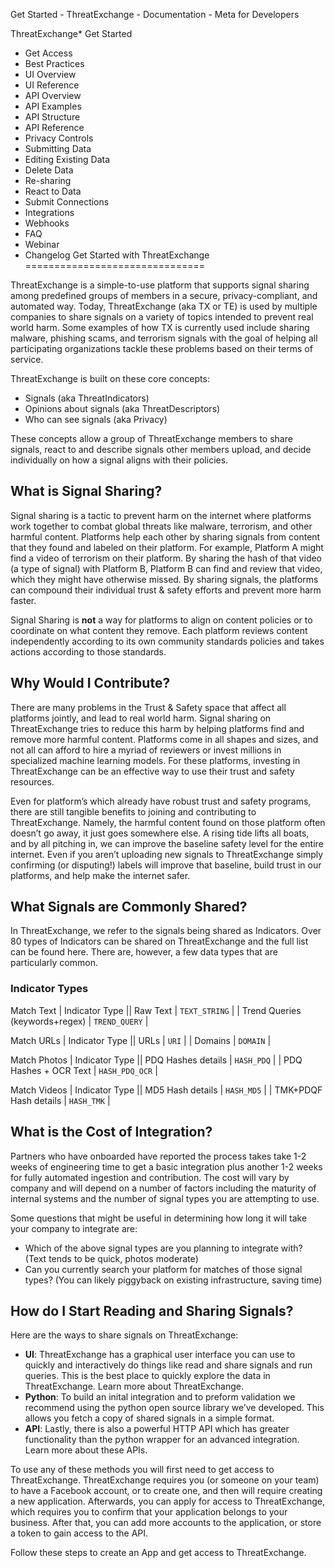 
Get Started - ThreatExchange - Documentation - Meta for Developers










ThreatExchange* Get Started
* Get Access
* Best Practices
* UI Overview
* UI Reference
* API Overview
* API Examples
* API Structure
* API Reference
* Privacy Controls
* Submitting Data
* Editing Existing Data
* Delete Data
* Re-sharing
* React to Data
* Submit Connections
* Integrations
* Webhooks
* FAQ
* Webinar
* Changelog
Get Started with ThreatExchange
===============================


ThreatExchange is a simple-to-use platform that supports signal sharing among predefined groups of members in a secure, privacy-compliant, and automated way. Today, ThreatExchange (aka TX or TE) is used by multiple companies to share signals on a variety of topics intended to prevent real world harm. Some examples of how TX is currently used include sharing malware, phishing scams, and terrorism signals with the goal of helping all participating organizations tackle these problems based on their terms of service.


ThreatExchange is built on these core concepts:


* Signals (aka ThreatIndicators)
* Opinions about signals (aka ThreatDescriptors)
* Who can see signals (aka Privacy)


These concepts allow a group of ThreatExchange members to share signals, react to and describe signals other members upload, and decide individually on how a signal aligns with their policies.


What is Signal Sharing?
-----------------------


Signal sharing is a tactic to prevent harm on the internet where platforms work together to combat global threats like malware, terrorism, and other harmful content. Platforms help each other by sharing signals from content that they found and labeled on their platform. For example, Platform A might find a video of terrorism on their platform. By sharing the hash of that video (a type of signal) with Platform B, Platform B can find and review that video, which they might have otherwise missed. By sharing signals, the platforms can compound their individual trust & safety efforts and prevent more harm faster.


Signal Sharing is **not** a way for platforms to align on content policies or to coordinate on what content they remove. Each platform reviews content independently according to its own community standards policies and takes actions according to those standards.


Why Would I Contribute?
-----------------------


There are many problems in the Trust & Safety space that affect all platforms jointly, and lead to real world harm. Signal sharing on ThreatExchange tries to reduce this harm by helping platforms find and remove more harmful content. Platforms come in all shapes and sizes, and not all can afford to hire a myriad of reviewers or invest millions in specialized machine learning models. For these platforms, investing in ThreatExchange can be an effective way to use their trust and safety resources.


Even for platform’s which already have robust trust and safety programs, there are still tangible benefits to joining and contributing to ThreatExchange. Namely, the harmful content found on those platform often doesn’t go away, it just goes somewhere else. A rising tide lifts all boats, and by all pitching in, we can improve the baseline safety level for the entire internet. Even if you aren’t uploading new signals to ThreatExchange simply confirming (or disputing!) labels will improve that baseline, build trust in our platforms, and help make the internet safer.


What Signals are Commonly Shared?
---------------------------------


In ThreatExchange, we refer to the signals being shared as Indicators. Over 80 types of Indicators can be shared on ThreatExchange and the full list can be found here. There are, however, a few data types that are particularly common.


### Indicator Types




 Match Text | Indicator Type || Raw Text | `TEXT_STRING` |
| Trend Queries (keywords+regex) | `TREND_QUERY` |



 Match URLs | Indicator Type || URLs | `URI` |
| Domains | `DOMAIN` |



 Match Photos | Indicator Type || PDQ Hashes details | `HASH_PDQ` |
| PDQ Hashes + OCR Text | `HASH_PDQ_OCR` |



 Match Videos | Indicator Type || MD5 Hash details | `HASH_MD5` |
| TMK+PDQF Hash details | `HASH_TMK` |

What is the Cost of Integration?
--------------------------------


Partners who have onboarded have reported the process takes take 1-2 weeks of engineering time to get a basic integration plus another 1-2 weeks for fully automated ingestion and contribution. The cost will vary by company and will depend on a number of factors including the maturity of internal systems and the number of signal types you are attempting to use.


Some questions that might be useful in determining how long it will take your company to integrate are:


* Which of the above signal types are you planning to integrate with? (Text tends to be quick, photos moderate)
* Can you currently search your platform for matches of those signal types? (You can likely piggyback on existing infrastructure, saving time)


How do I Start Reading and Sharing Signals?
-------------------------------------------


Here are the ways to share signals on ThreatExchange:


* **UI**: ThreatExchange has a graphical user interface you can use to quickly and interactively do things like read and share signals and run queries. This is the best place to quickly explore the data in ThreatExchange. Learn more about ThreatExchange.
* **Python**: To build an inital integration and to preform validation we recommend using the python open source library we’ve developed. This allows you fetch a copy of shared signals in a simple format.
* **API**: Lastly, there is also a powerful HTTP API which has greater functionality than the python wrapper for an advanced integration. Learn more about these APIs.


To use any of these methods you will first need to get access to ThreatExchange. ThreatExchange requires you (or someone on your team) to have a Facebook account, or to create one, and then will require creating a new application. Afterwards, you can apply for access to ThreatExchange, which requires you to confirm that your application belongs to your business. After that, you can add more accounts to the application, or store a token to gain access to the API.


Follow these steps to create an App and get access to ThreatExchange.


































 
